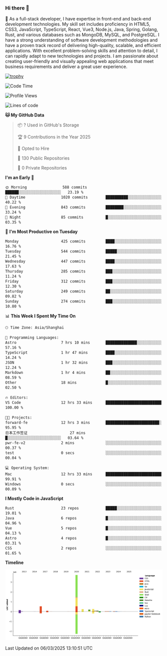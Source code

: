### Hi there 👋

🌱 As a full-stack developer, I have expertise in front-end and back-end development technologies. My skill set includes proficiency in HTML5, CSS3, JavaScript, TypeScript, React, Vue3, Node.js, Java, Spring, Golang, Rust, and various databases such as MongoDB, MySQL, and PostgreSQL. I have a strong understanding of software development methodologies and have a proven track record of delivering high-quality, scalable, and efficient applications. With excellent problem-solving skills and attention to detail, I can rapidly adapt to new technologies and projects. I am passionate about creating user-friendly and visually appealing web applications that meet business requirements and deliver a great user experience.

[![trophy](https://github-profile-trophy.vercel.app/?username=elton&rank=SECRET,SSS,SS,S,AAA,AA,A&theme=onedark&no-frame=true&margin-w=10)](https://github.com/ryo-ma/github-profile-trophy)

<!--START_SECTION:waka-->
![Code Time](http://img.shields.io/badge/Code%20Time-1%2C446%20hrs%2023%20mins-blue)

![Profile Views](http://img.shields.io/badge/Profile%20Views-3-blue)

![Lines of code](https://img.shields.io/badge/From%20Hello%20World%20I%27ve%20Written-5.6%20million%20lines%20of%20code-blue)

**🐱 My GitHub Data** 

> 📦 ? Used in GitHub's Storage 
 > 
> 🏆 9 Contributions in the Year 2025
 > 
> 💼 Opted to Hire
 > 
> 📜 130 Public Repositories 
 > 
> 🔑 0 Private Repositories 
 > 
**I'm an Early 🐤** 

```text
🌞 Morning                588 commits         ██████░░░░░░░░░░░░░░░░░░░   23.19 % 
🌆 Daytime                1020 commits        ██████████░░░░░░░░░░░░░░░   40.22 % 
🌃 Evening                843 commits         ████████░░░░░░░░░░░░░░░░░   33.24 % 
🌙 Night                  85 commits          █░░░░░░░░░░░░░░░░░░░░░░░░   03.35 % 
```
📅 **I'm Most Productive on Tuesday** 

```text
Monday                   425 commits         ████░░░░░░░░░░░░░░░░░░░░░   16.76 % 
Tuesday                  544 commits         █████░░░░░░░░░░░░░░░░░░░░   21.45 % 
Wednesday                447 commits         ████░░░░░░░░░░░░░░░░░░░░░   17.63 % 
Thursday                 285 commits         ███░░░░░░░░░░░░░░░░░░░░░░   11.24 % 
Friday                   312 commits         ███░░░░░░░░░░░░░░░░░░░░░░   12.30 % 
Saturday                 249 commits         ██░░░░░░░░░░░░░░░░░░░░░░░   09.82 % 
Sunday                   274 commits         ███░░░░░░░░░░░░░░░░░░░░░░   10.80 % 
```


📊 **This Week I Spent My Time On** 

```text
🕑︎ Time Zone: Asia/Shanghai

💬 Programming Languages: 
Astro                    7 hrs 10 mins       ██████████████░░░░░░░░░░░   57.16 % 
TypeScript               1 hr 47 mins        ████░░░░░░░░░░░░░░░░░░░░░   14.24 % 
JSON                     1 hr 32 mins        ███░░░░░░░░░░░░░░░░░░░░░░   12.24 % 
Markdown                 1 hr 4 mins         ██░░░░░░░░░░░░░░░░░░░░░░░   08.59 % 
Other                    18 mins             █░░░░░░░░░░░░░░░░░░░░░░░░   02.50 % 

🔥 Editors: 
VS Code                  12 hrs 33 mins      █████████████████████████   100.00 % 

🐱‍💻 Projects: 
forward-fe               12 hrs 3 mins       ████████████████████████░   95.95 % 
日本工作签证                   27 mins             █░░░░░░░░░░░░░░░░░░░░░░░░   03.64 % 
pwr-fe-v2                2 mins              ░░░░░░░░░░░░░░░░░░░░░░░░░   00.37 % 
test                     0 secs              ░░░░░░░░░░░░░░░░░░░░░░░░░   00.04 % 

💻 Operating System: 
Mac                      12 hrs 33 mins      █████████████████████████   99.91 % 
Windows                  0 secs              ░░░░░░░░░░░░░░░░░░░░░░░░░   00.09 % 
```

**I Mostly Code in JavaScript** 

```text
Rust                     23 repos            █████░░░░░░░░░░░░░░░░░░░░   19.01 % 
Java                     6 repos             █░░░░░░░░░░░░░░░░░░░░░░░░   04.96 % 
Vue                      5 repos             █░░░░░░░░░░░░░░░░░░░░░░░░   04.13 % 
Astro                    4 repos             █░░░░░░░░░░░░░░░░░░░░░░░░   03.31 % 
CSS                      2 repos             ░░░░░░░░░░░░░░░░░░░░░░░░░   01.65 % 
```



**Timeline**

![Lines of Code chart](https://raw.githubusercontent.com/elton/elton/main/assets/bar_graph.png)


 Last Updated on 06/03/2025 13:10:51 UTC
<!--END_SECTION:waka-->

<!--
**elton/elton** is a ✨ _special_ ✨ repository because its `README.md` (this file) appears on your GitHub profile.

Here are some ideas to get you started:

- 🔭 I’m currently working on ...
- 🌱 I’m currently learning ...
- 👯 I’m looking to collaborate on ...
- 🤔 I’m looking for help with ...
- 💬 Ask me about ...
- 📫 How to reach me: ...
- 😄 Pronouns: ...
- ⚡ Fun fact: ...
-->
